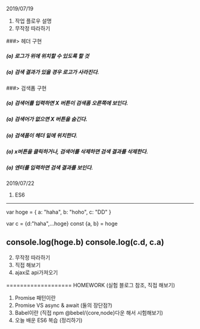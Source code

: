 2019/07/19
1. 작업 플로우 설명
2. 무작정 따라하기

###> 헤더 구현
##### (o) 로그가 위에 위치할 수 있도록 할 것
##### (o) 검색 결과가 있을 경우 로고가 사라진다.

###> 검색폼 구현
##### (o) 검색어를 입력하면 X 버튼이 검색폼 오른쪽에 보인다.
##### (o) 검색어가 없으면 X 버튼을 숨긴다.
##### (o) 검색폼이 헤더 밑에 위치한다.
##### (o) x버튼을 클릭하거나, 검색어를 삭제하면 검색 결과를 삭제한다.
##### (o) 엔터를 입력하면 검색 결과를 보인다.

2019/07/22
1. ES6
------
var hoge = {
  a: "haha",
  b: "hoho",
  c: "DD"
}

var c = {d:"haha",...hoge}
const {a, b} = hoge

console.log(hoge.b)
console.log(c.d, c.a)
------
2. 무작정 따라하기
3. 직접 해보기
4. ajax로 api가져오기

===================
HOMEWORK (실험 블로그 참조, 직접 해보기)

1. Promise 패턴이란
2. Promise VS async & await (둘의 장단점?)
3. Babel이란 (직접 npm @bebel/{core,node}다운 해서 시험해보기)
4. 오늘 배운 ES6 복습 (정리하기)